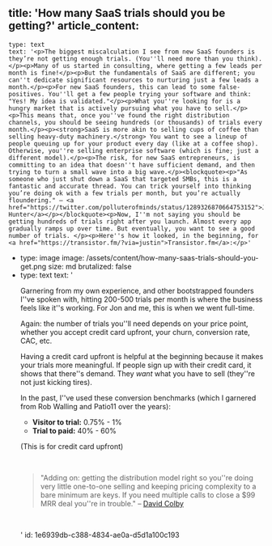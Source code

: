 title: 'How many SaaS trials should you be getting?'
article_content:
  -
    type: text
    text: '<p>The biggest miscalculation I see from new SaaS founders is they’re not getting enough trials. (You''ll need more than you think).</p><p>Many of us started in consulting, where getting a few leads per month is fine!</p><p>But the fundamentals of SaaS are different; you can''t dedicate significant resources to nurturing just a few leads a month.</p><p>For new SaaS founders, this can lead to some false-positives. You''ll get a few people trying your software and think: "Yes! My idea is validated."</p><p>What you''re looking for is a hungry market that is actively pursuing what you have to sell.</p><p>This means that, once you''ve found the right distribution channels, you should be seeing hundreds (or thousands) of trials every month.</p><p><strong>SaaS is more akin to selling cups of coffee than selling heavy-duty machinery.</strong> You want to see a lineup of people queuing up for your product every day (like at a coffee shop). Otherwise, you''re selling enterprise software (which is fine; just a different model).</p><p>The risk, for new SaaS entrepreneurs, is committing to an idea that doesn''t have sufficient demand, and then trying to turn a small wave into a big wave.</p><blockquote><p>"As someone who just shut down a SaaS that targeted SMBs, this is a fantastic and accurate thread. You can trick yourself into thinking you’re doing ok with a few trials per month, but you’re actually floundering." – <a href="https://twitter.com/polluterofminds/status/1289326870664753152">Justin Hunter</a></p></blockquote><p>Now, I''m not saying you should be getting hundreds of trials right after you launch. Almost every app gradually ramps up over time. But eventually, you want to see a good number of trials. </p><p>Here''s how it looked, in the beginning, for <a href="https://transistor.fm/?via=justin">Transistor.fm</a>:</p>'
  -
    type: image
    image: /assets/content/how-many-saas-trials-should-you-get.png
    size: md
    brutalized: false
  -
    type: text
    text: '<p>Garnering from my own experience, and other bootstrapped founders I''ve spoken with, hitting 200-500 trials per month is where the business feels like it''s working. For Jon and me, this is when we went full-time.</p><p>Again: the number of trials you''ll need depends on your price point, whether you accept credit card upfront, your churn, conversion rate, CAC, etc.</p><p>Having a credit card upfront is helpful at the beginning because it makes your trials more meaningful. If people sign up with their credit card, it shows that there''s demand. They <i>want </i>what you have to sell (they''re not just kicking tires).</p><p>In the past, I''ve used these conversion benchmarks (which I garnered from Rob Walling and Patio11 over the years):</p><ul><li><b>Visitor to trial:</b> 0.75% - 1%</li><li><b>Trial to paid:</b> 40% - 60%</li></ul><p>(This is for credit card upfront)</p><p><br></p><blockquote><p>"Adding on: getting the distribution model right so you''re doing very little one-to-one selling and keeping pricing complexity to a bare minimum are keys. If you need multiple calls to close a $99 MRR deal you''re in trouble." – <a href="https://twitter.com/davidcolbyatx/status/1289330785103667200">David Colby</a></p></blockquote><p><br></p>'
id: 1e6939db-c388-4834-ae0a-d5d1a100c193
